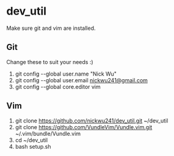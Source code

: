 # dev_util
Make sure git and vim are installed.

## Git
Change these to suit your needs :)

1. git config --global user.name "Nick Wu"
2. git config --global user.email nickwu241@gmail.com
3. git config --global core.editor vim

## Vim 
1. git clone https://github.com/nickwu241/dev_util.git ~/dev_util
2. git clone https://github.com/VundleVim/Vundle.vim.git ~/.vim/bundle/Vundle.vim
3. cd ~/dev_util
4. bash setup.sh
